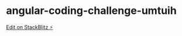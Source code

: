 # angular-coding-challenge-umtuih

[Edit on StackBlitz ⚡️](https://stackblitz.com/edit/angular-coding-challenge-umtuih)